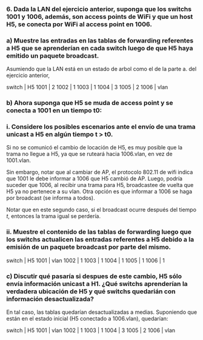 ### 6. Dada la LAN del ejercicio anterior, suponga que los switchs 1001 y 1006, además, son access points de WiFi y que un host H5, se conecta por WiFi al access point en 1006.

### a) Muestre las entradas en las tablas de forwarding referentes a H5 que se aprenderían en cada switch luego de que H5 haya emitido un paquete broadcast.

Asumiendo que la LAN está en un estado de arbol como el de la parte a. del ejercicio anterior, 

switch  | H5 
1001    | 2
1002    | 1
1003    | 1
1004    | 3
1005    | 2
1006    | vlan 

### b) Ahora suponga que H5 se muda de access point y se conecta a 1001 en un tiempo t0:

### i. Considere los posibles escenarios ante el envío de una trama unicast a H5 en algún tiempo t > t0.

Si no se comunicó el cambio de locación de H5, es muy posible que la trama no llegue a H5, ya que se ruteará hacia 1006.vlan, en vez de 1001.vlan.

Sin embargo, notar que al cambiar de AP, el protocolo 802.11 de wifi indica que 1001 le debe informar a 1006 que H5 cambió de AP. Luego, podría suceder que 1006, al recibir una trama para H5, broadcastee de vuelta que H5 ya no pertenece a su vlan. Otra opción es que informar a 1006 se haga por broadcast (se informa a todos).

Notar que en este segundo caso, si el broadcast ocurre después del tiempo $t$, entonces la trama igual se perdería.


### ii. Muestre el contenido de las tablas de forwarding luego que los switchs actualicen las entradas referentes a H5 debido a la emisión de un paquete broadcast por parte del mismo.

switch  | H5 
1001    | vlan
1002    | 1
1003    | 1
1004    | 1
1005    | 1
1006    | 1 

### c) Discutir qué pasaría si despues de este cambio, H5 sólo envía información unicast a H1. ¿Qué switchs aprenderían la verdadera ubicación de H5 y qué switchs quedarián con información desactualizada?

En tal caso, las tablas quedarían desactualizadas a medias. Suponiendo que están en el estado inicial (H5 conectado a 1006.vlan), quedarían:

switch  | H5 
1001    | vlan
1002    | 1
1003    | 1
1004    | 3
1005    | 2
1006    | vlan 